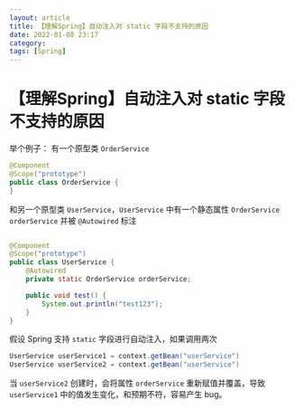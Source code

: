 ```yaml
---
layout: article  
title: 【理解Spring】自动注入对 static 字段不支持的原因  
date: 2022-01-08 23:17  
category:
tags: [Spring]
---
```


# 【理解Spring】自动注入对 static 字段不支持的原因

举个例子：
有一个原型类 `OrderService`
```java
@Component
@Scope("prototype")
public class OrderService {
}
```
和另一个原型类 `UserService`，`UserService` 中有一个静态属性 `OrderService orderService` 并被 `@Autowired` 标注
```java

@Component
@Scope("prototype")
public class UserService {
    @Autowired
    private static OrderService orderService;

    public void test() {
        System.out.println("test123");
    }
}
```

假设 Spring 支持 `static` 字段进行自动注入，如果调用两次
```java
UserService userService1 = context.getBean("userService")
UserService userService2 = context.getBean("userService")
```
当 `userService2` 创建时，会将属性 `orderService` 重新赋值并覆盖，导致 `userService1` 中的值发生变化，和预期不符，容易产生 bug。
